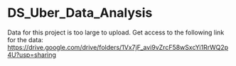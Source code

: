 # DS_Uber_Data_Analysis
Data for this project is too large to upload. Get access to the following link for the data:
https://drive.google.com/drive/folders/1Vx7jF_avi9vZrcF58wSxcYi1RrWQ2p4U?usp=sharing
